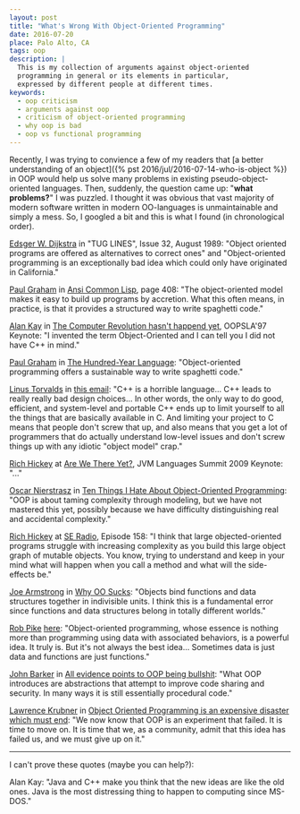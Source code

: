```yaml
---
layout: post
title: "What's Wrong With Object-Oriented Programming"
date: 2016-07-20
place: Palo Alto, CA
tags: oop
description: |
  This is my collection of arguments against object-oriented
  programming in general or its elements in particular,
  expressed by different people at different times.
keywords:
  - oop criticism
  - arguments against oop
  - criticism of object-oriented programming
  - why oop is bad
  - oop vs functional programming
---
```


Recently, I was trying to convience a few of my readers that
[a better understanding of an object]({% pst 2016/jul/2016-07-14-who-is-object %})
in OOP would help us solve many problems in existing pseudo-object-oriented languages.
Then, suddenly, the question came up: "**what problems?**"
I was puzzled. I thought it was obvious that vast majority of modern software
written in modern OO-languages is unmaintainable and simply a mess.
So, I googled a bit and this is what I found (in chronological order).

<!--more-->

<!-- 1989 -->
[Edsger W. Dijkstra](https://en.wikipedia.org/wiki/Edsger_W._Dijkstra)
in "TUG LINES", Issue 32, August 1989:
"Object oriented programs are offered as alternatives to correct ones"
and
"Object-oriented programming is an exceptionally bad idea
which could only have originated in California."

<!-- 1995 -->
[Paul Graham](https://en.wikipedia.org/wiki/Paul_Graham_%28computer_programmer%29)
in [Ansi Common Lisp](http://amzn.to/29JwmOz), page 408:
"The object-oriented model makes it easy to build up programs
by accretion. What this often means, in practice, is that it
provides a structured way to write spaghetti code."

<!-- 1997 -->
[Alan Kay](https://en.wikipedia.org/wiki/Alan_Kay)
in [The Computer Revolution hasn't happend yet](https://www.youtube.com/watch?v=oKg1hTOQXoY), OOPSLA'97 Keynote:
"I invented the term Object-Oriented and I can tell you
I did not have C++ in mind."

<!-- 2003 -->
[Paul Graham](https://en.wikipedia.org/wiki/Paul_Graham_%28computer_programmer%29)
in [The Hundred-Year Language](http://www.paulgraham.com/hundred.html):
"Object-oriented programming offers a sustainable way to write spaghetti code."

<!-- 2007 -->
[Linus Torvalds](https://en.wikipedia.org/wiki/Linus_Torvalds)
in [this email](http://article.gmane.org/gmane.comp.version-control.git/57918/):
"C++ is a horrible language...
C++ leads to really really bad design choices...
In other words, the only way to do good, efficient, and system-level and
portable C++ ends up to limit yourself to all the things that are
basically available in C. And limiting your project to C means that people
don't screw that up, and also means that you get a lot of programmers that
do actually understand low-level issues and don't screw things up with any
idiotic "object model" crap."

<!-- 2009 -->
[Rich Hickey](https://github.com/richhickey)
at [Are We There Yet?](https://www.infoq.com/presentations/Are-We-There-Yet-Rich-Hickey), JVM Languages Summit 2009 Keynote:
"..."

<!-- 2010 -->
[Oscar Nierstrasz](https://en.wikipedia.org/wiki/Oscar_Nierstrasz)
in [Ten Things I Hate About Object-Oriented Programming](http://blog.jot.fm/2010/08/26/ten-things-i-hate-about-object-oriented-programming):
"OOP is about taming complexity through modeling, but we have not
mastered this yet, possibly because we have difficulty distinguishing
real and accidental complexity."

<!-- 2010 -->
[Rich Hickey](https://github.com/richhickey)
at [SE Radio](http://www.se-radio.net/2010/03/episode-158-rich-hickey-on-clojure/), Episode 158:
"I think that large objected-oriented programs struggle
with increasing complexity as you build this large object graph of
mutable objects. You know, trying to understand and keep in your mind
what will happen when you call a method and what will the side-effects be."

<!-- 2011 -->
[Joe Armstrong](http://joearms.github.io/)
in [Why OO Sucks](http://harmful.cat-v.org/software/OO_programming/why_oo_sucks):
"Objects bind functions and data structures together in
indivisible units. I think this is a fundamental error since functions and
data structures belong in totally different worlds."

<!-- 2012 -->
[Rob Pike](https://en.wikipedia.org/wiki/Rob_Pike)
[here](https://plus.google.com/+RobPikeTheHuman/posts/hoJdanihKwb):
"Object-oriented programming, whose essence is nothing more than
programming using data with associated behaviors, is a powerful idea.
It truly is. But it's not always the best idea...
Sometimes data is just data and functions are just functions.﻿"

<!-- 2013 -->
[John Barker](https://www.linkedin.com/in/johnebgood)
in [All evidence points to OOP being bullshit](https://blog.pivotal.io/labs/labs/all-evidence-points-to-oop-being-bullshit):
"What OOP introduces are abstractions that attempt to improve code
sharing and security. In many ways it is still essentially procedural code."

<!-- 2014 -->
[Lawrence Krubner](https://www.linkedin.com/in/krubner)
in [Object Oriented Programming is an expensive disaster which must end](http://www.smashcompany.com/technology/object-oriented-programming-is-an-expensive-disaster-which-must-end):
"We now know that OOP is an experiment that failed.
It is time to move on. It is time that we, as a community, admit that
this idea has failed us, and we must give up on it."

<hr/>

I can't prove these quotes (maybe you can help?):

Alan Kay:
"Java and C++ make you think that the new ideas are like the old ones.
Java is the most distressing thing to happen to computing since MS-DOS."

